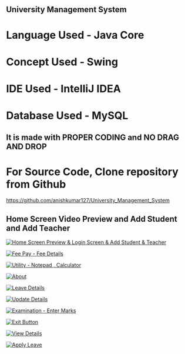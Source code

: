 ## University Management System

# Language Used -  Java Core
# Concept Used - Swing
# IDE Used - IntelliJ IDEA
# Database Used - MySQL

It is made with PROPER CODING and NO DRAG AND DROP
---------------------------------------------------------------------------------------------------------- 
# For Source Code, Clone repository from Github
https://github.com/anishkumar127/University_Management_System


## Home Screen Video Preview and Add Student and Add Teacher

[![Home Screen Preview & Login Screen & Add Student & Teacher](https://img.youtube.com/vi/mvTPn_qbHvw/maxresdefault.jpg)](https://www.youtube.com/watch?v=mvTPn_qbHvw)

[![Fee Pay - Fee Details](https://img.youtube.com/vi/TjdEWf6nz0c/maxresdefault.jpg)](https://www.youtube.com/watch?v=TjdEWf6nz0c)

[![Utility - Notepad , Calculator](https://img.youtube.com/vi/TjdEWf6nz0c/maxresdefault.jpg)](https://www.youtube.com/watch?v=TjdEWf6nz0c)

[![About](https://img.youtube.com/vi/3YhqfJ1xJck/maxresdefault.jpg)](https://www.youtube.com/watch?v=3YhqfJ1xJck)

[![Leave Details](https://img.youtube.com/vi/gQZOqzud-GE/maxresdefault.jpg)](https://www.youtube.com/watch?v=gQZOqzud-GE)

[![Update Details](https://img.youtube.com/vi/M84-Mghgrpg/maxresdefault.jpg)](https://www.youtube.com/watch?v=M84-Mghgrpg)

[![Examination - Enter Marks](https://img.youtube.com/vi/FztSFtwobtM/maxresdefault.jpg)](https://www.youtube.com/watch?v=FztSFtwobtM)

[![Exit Button](https://img.youtube.com/vi/rNYfYQnX46U/maxresdefault.jpg)](https://www.youtube.com/watch?v=rNYfYQnX46U)

[![View Details](https://img.youtube.com/vi/n6E04P3dsx0/maxresdefault.jpg)](https://www.youtube.com/watch?v=n6E04P3dsx0)

[![Apply Leave](https://img.youtube.com/vi/Io2iOF8XFOw/maxresdefault.jpg)](https://www.youtube.com/watch?v=Io2iOF8XFOw)
